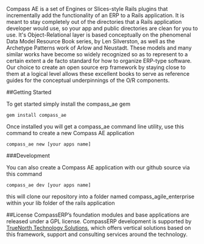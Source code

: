 Compass AE is a set of Engines or Slices-style Rails plugins that incrementally add the functionality of an ERP to a Rails application.
It is meant to stay completely out of the directories that a Rails application developer would use, so your app and public directories are clean for you to use.
It's Object-Relational layer is based conceptually on the phenomenal Data Model Resource Book series, by Len Silverston, as well as the Archetype Patterns work of Arlow and Neustadt. These models and many similar works have become so widely recognized so as to represent to a certain extent a de facto standard for how to organize ERP-type software. Our choice to create an open source erp framework by staying close to them at a logical level allows these excellent books to serve as reference guides for the conceptual underpinnings of the O/R components.

##Getting Started

To get started simply install the compass_ae gem

    gem install compass_ae
    
Once installed you will get a compass_ae command line utility, use this command to create a new Compass AE application

    compass_ae new [your apps name]

###Development

You can also create a Compass AE application with our github source via this command

    compass_ae dev [your apps name]
    
this will clone our repository into a folder named compass_agile_enterprise within your lib folder of the rails application

##License
CompassERP’s foundation modules and base applications are released under a GPL license. CompassERP development is supported by [TrueNorth Technology Solutions](http://www.truenorthtechnology.com), which offers vertical solutions based on this framework, support and consulting services around the technology.


